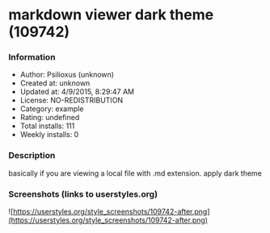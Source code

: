 # markdown viewer dark theme (109742)

### Information
- Author: Psilioxus (unknown)
- Created at: unknown
- Updated at: 4/9/2015, 8:29:47 AM
- License: NO-REDISTRIBUTION
- Category: example
- Rating: undefined
- Total installs: 111
- Weekly installs: 0


### Description
basically if you are viewing a local file with .md extension. apply dark theme


### Screenshots (links to userstyles.org)
![https://userstyles.org/style_screenshots/109742-after.png](https://userstyles.org/style_screenshots/109742-after.png)


